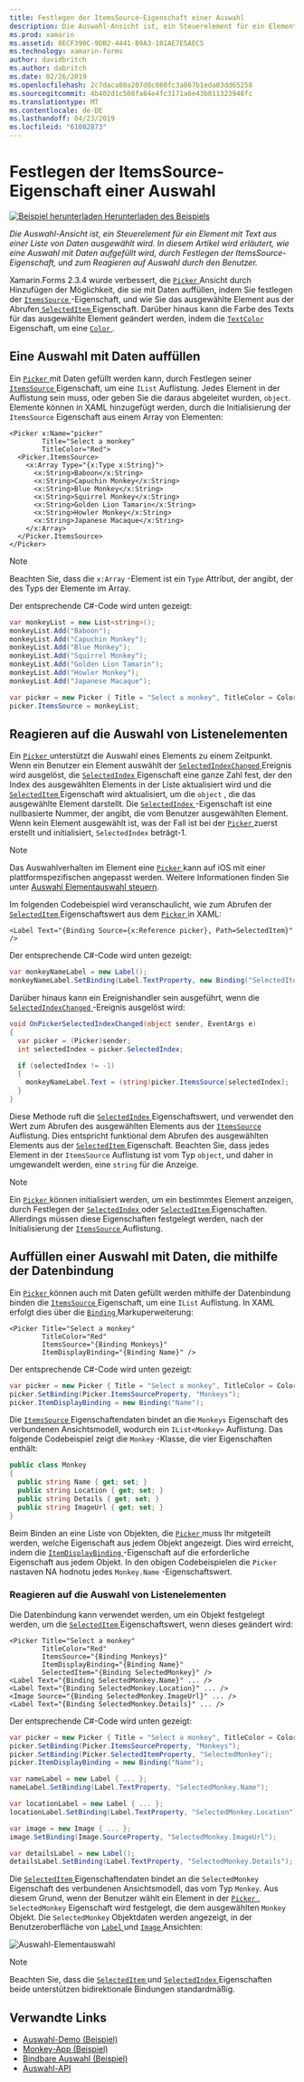 ```yaml
---
title: Festlegen der ItemsSource-Eigenschaft einer Auswahl
description: Die Auswahl-Ansicht ist, ein Steuerelement für ein Element mit Text aus einer Liste von Daten ausgewählt wird. In diesem Artikel wird erläutert, wie eine Auswahl mit Daten aufgefüllt wird, durch Festlegen der ItemsSource-Eigenschaft, und zum Reagieren auf Auswahl durch den Benutzer.
ms.prod: xamarin
ms.assetid: 8ECF390C-9DB2-4441-B9A3-101AE7E5AEC5
ms.technology: xamarin-forms
author: davidbritch
ms.author: dabritch
ms.date: 02/26/2019
ms.openlocfilehash: 2c7daca80a207d0c060fc3a867b1eda03dd65258
ms.sourcegitcommit: 4b402d1c508fa84e4fc3171a6e43b811323948fc
ms.translationtype: MT
ms.contentlocale: de-DE
ms.lasthandoff: 04/23/2019
ms.locfileid: "61082873"
---
```

# <a name="setting-a-pickers-itemssource-property"></a>Festlegen der ItemsSource-Eigenschaft einer Auswahl

[![Beispiel herunterladen](~/media/shared/download.png) Herunterladen des Beispiels](https://developer.xamarin.com/samples/xamarin-forms/UserInterface/MonkeyAppPicker/)

_Die Auswahl-Ansicht ist, ein Steuerelement für ein Element mit Text aus einer Liste von Daten ausgewählt wird. In diesem Artikel wird erläutert, wie eine Auswahl mit Daten aufgefüllt wird, durch Festlegen der ItemsSource-Eigenschaft, und zum Reagieren auf Auswahl durch den Benutzer._

Xamarin.Forms 2.3.4 wurde verbessert, die [ `Picker` ](xref:Xamarin.Forms.Picker) Ansicht durch Hinzufügen der Möglichkeit, die sie mit Daten auffüllen, indem Sie festlegen der [ `ItemsSource` ](xref:Xamarin.Forms.Picker.ItemsSource) -Eigenschaft, und wie Sie das ausgewählte Element aus der Abrufen[ `SelectedItem` ](xref:Xamarin.Forms.Picker.SelectedItem) Eigenschaft. Darüber hinaus kann die Farbe des Texts für das ausgewählte Element geändert werden, indem die [ `TextColor` ](xref:Xamarin.Forms.Picker.TextColor) Eigenschaft, um eine [ `Color` ](xref:Xamarin.Forms.Color).

## <a name="populating-a-picker-with-data"></a>Eine Auswahl mit Daten auffüllen

Ein [ `Picker` ](xref:Xamarin.Forms.Picker) mit Daten gefüllt werden kann, durch Festlegen seiner [ `ItemsSource` ](xref:Xamarin.Forms.Picker.ItemsSource) Eigenschaft, um eine `IList` Auflistung. Jedes Element in der Auflistung sein muss, oder geben Sie die daraus abgeleitet wurden, `object`. Elemente können in XAML hinzugefügt werden, durch die Initialisierung der `ItemsSource` Eigenschaft aus einem Array von Elementen:

```xaml
<Picker x:Name="picker"
        Title="Select a monkey"
        TitleColor="Red">
  <Picker.ItemsSource>
    <x:Array Type="{x:Type x:String}">
      <x:String>Baboon</x:String>
      <x:String>Capuchin Monkey</x:String>
      <x:String>Blue Monkey</x:String>
      <x:String>Squirrel Monkey</x:String>
      <x:String>Golden Lion Tamarin</x:String>
      <x:String>Howler Monkey</x:String>
      <x:String>Japanese Macaque</x:String>
    </x:Array>
  </Picker.ItemsSource>
</Picker>
```

> [!NOTE]
> Beachten Sie, dass die `x:Array` -Element ist ein `Type` Attribut, der angibt, der des Typs der Elemente im Array.

Der entsprechende C#-Code wird unten gezeigt:

```csharp
var monkeyList = new List<string>();
monkeyList.Add("Baboon");
monkeyList.Add("Capuchin Monkey");
monkeyList.Add("Blue Monkey");
monkeyList.Add("Squirrel Monkey");
monkeyList.Add("Golden Lion Tamarin");
monkeyList.Add("Howler Monkey");
monkeyList.Add("Japanese Macaque");

var picker = new Picker { Title = "Select a monkey", TitleColor = Color.Red };
picker.ItemsSource = monkeyList;
```

## <a name="responding-to-item-selection"></a>Reagieren auf die Auswahl von Listenelementen

Ein [ `Picker` ](xref:Xamarin.Forms.Picker) unterstützt die Auswahl eines Elements zu einem Zeitpunkt. Wenn ein Benutzer ein Element auswählt der [ `SelectedIndexChanged` ](xref:Xamarin.Forms.Picker.SelectedIndexChanged) Ereignis wird ausgelöst, die [ `SelectedIndex` ](xref:Xamarin.Forms.Picker.SelectedIndex) Eigenschaft eine ganze Zahl fest, der den Index des ausgewählten Elements in der Liste aktualisiert wird und die [ `SelectedItem` ](xref:Xamarin.Forms.Picker.SelectedItem) Eigenschaft wird aktualisiert, um die `object` , die das ausgewählte Element darstellt. Die [ `SelectedIndex` ](xref:Xamarin.Forms.Picker.SelectedIndex) -Eigenschaft ist eine nullbasierte Nummer, der angibt, die vom Benutzer ausgewählten Element. Wenn kein Element ausgewählt ist, was der Fall ist bei der [ `Picker` ](xref:Xamarin.Forms.Picker) zuerst erstellt und initialisiert, `SelectedIndex` beträgt-1.

> [!NOTE]
> Das Auswahlverhalten im Element eine [ `Picker` ](xref:Xamarin.Forms.Picker) kann auf iOS mit einer plattformspezifischen angepasst werden. Weitere Informationen finden Sie unter [Auswahl Elementauswahl steuern](~/xamarin-forms/platform/ios/picker-selection.md).

Im folgenden Codebeispiel wird veranschaulicht, wie zum Abrufen der [ `SelectedItem` ](xref:Xamarin.Forms.Picker.SelectedItem) Eigenschaftswert aus dem [ `Picker` ](xref:Xamarin.Forms.Picker) in XAML:

```xaml
<Label Text="{Binding Source={x:Reference picker}, Path=SelectedItem}" />
```

Der entsprechende C#-Code wird unten gezeigt:

```csharp
var monkeyNameLabel = new Label();
monkeyNameLabel.SetBinding(Label.TextProperty, new Binding("SelectedItem", source: picker));
```

Darüber hinaus kann ein Ereignishandler sein ausgeführt, wenn die [ `SelectedIndexChanged` ](xref:Xamarin.Forms.Picker.SelectedIndexChanged) -Ereignis ausgelöst wird:

```csharp
void OnPickerSelectedIndexChanged(object sender, EventArgs e)
{
  var picker = (Picker)sender;
  int selectedIndex = picker.SelectedIndex;

  if (selectedIndex != -1)
  {
    monkeyNameLabel.Text = (string)picker.ItemsSource[selectedIndex];
  }
}
```

Diese Methode ruft die [ `SelectedIndex` ](xref:Xamarin.Forms.Picker.SelectedIndex) Eigenschaftswert, und verwendet den Wert zum Abrufen des ausgewählten Elements aus der [ `ItemsSource` ](xref:Xamarin.Forms.Picker.ItemsSource) Auflistung. Dies entspricht funktional dem Abrufen des ausgewählten Elements aus der [ `SelectedItem` ](xref:Xamarin.Forms.Picker.SelectedItem) Eigenschaft. Beachten Sie, dass jedes Element in der `ItemsSource` Auflistung ist vom Typ `object`, und daher in umgewandelt werden, eine `string` für die Anzeige.

> [!NOTE]
> Ein [ `Picker` ](xref:Xamarin.Forms.Picker) können initialisiert werden, um ein bestimmtes Element anzeigen, durch Festlegen der [ `SelectedIndex` ](xref:Xamarin.Forms.Picker.SelectedIndex) oder [ `SelectedItem` ](xref:Xamarin.Forms.Picker.SelectedItem) Eigenschaften. Allerdings müssen diese Eigenschaften festgelegt werden, nach der Initialisierung der [ `ItemsSource` ](xref:Xamarin.Forms.Picker.ItemsSource) Auflistung.

## <a name="populating-a-picker-with-data-using-data-binding"></a>Auffüllen einer Auswahl mit Daten, die mithilfe der Datenbindung

Ein [ `Picker` ](xref:Xamarin.Forms.Picker) können auch mit Daten gefüllt werden mithilfe der Datenbindung binden die [ `ItemsSource` ](xref:Xamarin.Forms.Picker.ItemsSource) Eigenschaft, um eine `IList` Auflistung. In XAML erfolgt dies über die [ `Binding` ](xref:Xamarin.Forms.Xaml.BindingExtension) Markuperweiterung:

```xaml
<Picker Title="Select a monkey"
        TitleColor="Red"
        ItemsSource="{Binding Monkeys}"
        ItemDisplayBinding="{Binding Name}" />
```

Der entsprechende C#-Code wird unten gezeigt:

```csharp
var picker = new Picker { Title = "Select a monkey", TitleColor = Color.Red };
picker.SetBinding(Picker.ItemsSourceProperty, "Monkeys");
picker.ItemDisplayBinding = new Binding("Name");
```

Die [ `ItemsSource` ](xref:Xamarin.Forms.Picker.ItemsSource) Eigenschaftendaten bindet an die `Monkeys` Eigenschaft des verbundenen Ansichtsmodell, wodurch ein `IList<Monkey>` Auflistung. Das folgende Codebeispiel zeigt die `Monkey` -Klasse, die vier Eigenschaften enthält:

```csharp
public class Monkey
{
  public string Name { get; set; }
  public string Location { get; set; }
  public string Details { get; set; }
  public string ImageUrl { get; set; }
}
```

Beim Binden an eine Liste von Objekten, die [ `Picker` ](xref:Xamarin.Forms.Picker) muss Ihr mitgeteilt werden, welche Eigenschaft aus jedem Objekt angezeigt. Dies wird erreicht, indem die [ `ItemDisplayBinding` ](xref:Xamarin.Forms.Picker.ItemDisplayBinding) -Eigenschaft auf die erforderliche Eigenschaft aus jedem Objekt. In den obigen Codebeispielen die `Picker` nastaven NA hodnotu jedes `Monkey.Name` -Eigenschaftswert.

### <a name="responding-to-item-selection"></a>Reagieren auf die Auswahl von Listenelementen

Die Datenbindung kann verwendet werden, um ein Objekt festgelegt werden, um die [ `SelectedItem` ](xref:Xamarin.Forms.Picker.SelectedItem) Eigenschaftswert, wenn dieses geändert wird:

```xaml
<Picker Title="Select a monkey"
        TitleColor="Red"
        ItemsSource="{Binding Monkeys}"
        ItemDisplayBinding="{Binding Name}"
        SelectedItem="{Binding SelectedMonkey}" />
<Label Text="{Binding SelectedMonkey.Name}" ... />
<Label Text="{Binding SelectedMonkey.Location}" ... />
<Image Source="{Binding SelectedMonkey.ImageUrl}" ... />
<Label Text="{Binding SelectedMonkey.Details}" ... />
```

Der entsprechende C#-Code wird unten gezeigt:

```csharp
var picker = new Picker { Title = "Select a monkey", TitleColor = Color.Red };
picker.SetBinding(Picker.ItemsSourceProperty, "Monkeys");
picker.SetBinding(Picker.SelectedItemProperty, "SelectedMonkey");
picker.ItemDisplayBinding = new Binding("Name");

var nameLabel = new Label { ... };
nameLabel.SetBinding(Label.TextProperty, "SelectedMonkey.Name");

var locationLabel = new Label { ... };
locationLabel.SetBinding(Label.TextProperty, "SelectedMonkey.Location");

var image = new Image { ... };
image.SetBinding(Image.SourceProperty, "SelectedMonkey.ImageUrl");

var detailsLabel = new Label();
detailsLabel.SetBinding(Label.TextProperty, "SelectedMonkey.Details");
```

Die [ `SelectedItem` ](xref:Xamarin.Forms.Picker.SelectedItem) Eigenschaftendaten bindet an die `SelectedMonkey` Eigenschaft des verbundenen Ansichtsmodell, das vom Typ `Monkey`. Aus diesem Grund, wenn der Benutzer wählt ein Element in der [ `Picker` ](xref:Xamarin.Forms.Picker), `SelectedMonkey` Eigenschaft wird festgelegt, die dem ausgewählten `Monkey` Objekt. Die `SelectedMonkey` Objektdaten werden angezeigt, in der Benutzeroberfläche von [ `Label` ](xref:Xamarin.Forms.Label) und [ `Image` ](xref:Xamarin.Forms.Image) Ansichten:

![](populating-itemssource-images/monkeys.png "Auswahl-Elementauswahl")

> [!NOTE]
> Beachten Sie, dass die [ `SelectedItem` ](xref:Xamarin.Forms.Picker.SelectedItem) und [ `SelectedIndex` ](xref:Xamarin.Forms.Picker.SelectedIndex) Eigenschaften beide unterstützen bidirektionale Bindungen standardmäßig.

## <a name="related-links"></a>Verwandte Links

- [Auswahl-Demo (Beispiel)](https://developer.xamarin.com/samples/xamarin-forms/UserInterface/PickerDemo/)
- [Monkey-App (Beispiel)](https://developer.xamarin.com/samples/xamarin-forms/UserInterface/MonkeyAppPicker/)
- [Bindbare Auswahl (Beispiel)](https://developer.xamarin.com/samples/xamarin-forms/UserInterface/BindablePicker/)
- [Auswahl-API](xref:Xamarin.Forms.Picker)
